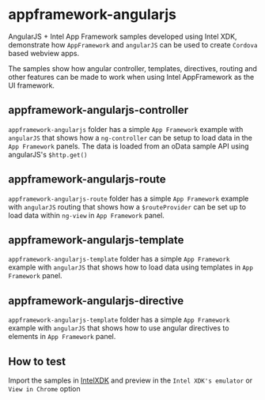 appframework-angularjs
======================

AngularJS + Intel App Framework samples developed using Intel XDK, demonstrate how `AppFramework` and `angularJS` can be used to create `Cordova` based webview apps.

The samples show how angular controller, templates, directives, routing and other features can be made to work when using Intel AppFramework as the UI framework.

appframework-angularjs-controller
---------------------------------

`appframework-angularjs` folder has a simple `App Framework` example with `angularJS` that shows how a `ng-controller` can be setup to load data in the `App Framework` panels. The data is loaded from an oData sample API using angularJS's `$http.get()`

appframework-angularjs-route
----------------------------

`appframework-angularjs-route` folder has a simple `App Framework` example with `angularJS` routing that shows how a `$routeProvider` can be set up to load data within `ng-view` in `App Framework` panel.

appframework-angularjs-template
-------------------------------

`appframework-angularjs-template` folder has a simple `App Framework` example with `angularJS` that shows how to load data using templates in `App Framework` panel.

appframework-angularjs-directive
--------------------------------

`appframework-angularjs-template` folder has a simple `App Framework` example with `angularJS` that shows how to use angular directives to elements in `App Framework` panel.


How to test
-----------
Import the samples in [IntelXDK](http://xdk.intel.com) and preview in the `Intel XDK's emulator` or `View in Chrome` option
